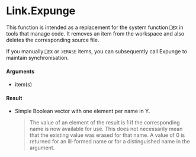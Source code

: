 # Link.Expunge

This function is intended as a replacement for the system
function `⎕EX` in tools that manage code. It removes an item from the workspace and also deletes the corresponding source file.

If you manually `⎕EX` or `)ERASE` items, you can subsequently call Expunge to maintain synchronisation.

#### Arguments

- item(s)

#### Result

- Simple Boolean vector with one element per name in Y.

   >The value of an element of the result is 1 if the corresponding name is now available for use.  This does not necessarily mean that the existing value was erased for that name.  A value of  0 is returned for an ill-formed name or for a distinguished name in the argument.


